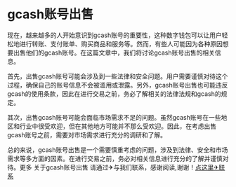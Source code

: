 # gcash账号出售

现在，越来越多的人开始意识到gcash账号的重要性，这种数字钱包可以让用户轻松地进行转账、支付账单、购买商品和服务等。然而，有些人可能因为各种原因想要出售他们的gcash账号。在这篇文章中，我们将讨论gcash账号出售的相关信息。

首先，出售gcash账号可能会涉及到一些法律和安全问题。用户需要谨慎对待这个过程，确保自己的账号信息不会被滥用或泄露。另外，gcash账号出售也可能违反gcash的使用条款，因此在进行交易之前，务必了解相关的法律法规和gcash的规定。

其次，出售gcash账号可能会面临市场需求不足的问题。虽然gcash账号在一些地区和行业中很受欢迎，但在其他地方可能并不那么受欢迎。因此，在考虑出售gcash账号之前，需要对市场需求进行充分的调研和了解。

总的来说，gcash账号出售是一个需要慎重考虑的问题，涉及到法律、安全和市场需求等多方面的因素。在进行交易之前，务必对相关信息进行充分的了解并谨慎对待。更多 关于gcash账号出售 请通过✈与我们联系，感谢阅读,谢谢！[点这里✈联系](https://a.k02.cc)